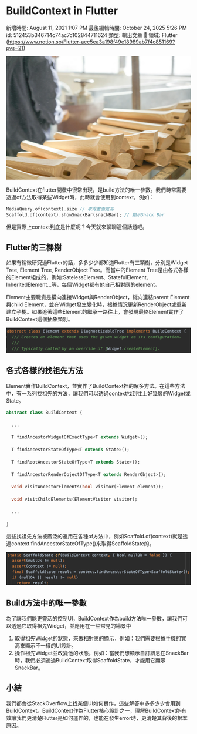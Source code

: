 # BuildContext in Flutter

新增時間: August 11, 2021 1:07 PM
最後編輯時間: October 24, 2025 5:26 PM
id: 512453b346714c74ac7c102844711624
類型: 輸出文章
🧩 領域: Flutter (https://www.notion.so/Flutter-aec5ea3a198f49e18989ab7f4c851169?pvs=21)

![image.png](BuildContext%20in%20Flutter/image.png)

BuildContext在flutter開發中很常出現，是build方法的唯一參數。我們時常需要透過of方法取得某些Widget時，此時就會使用到context，例如：

```dart
MediaQuery.of(context).size // 取得畫面寬高
Scaffold.of(context).showSnackBar(snackBar); // 顯示Snack Bar
```

但是實際上context到底是什麼呢？今天就來聊聊這個話題吧。

## Flutter的三棵樹

如果有稍微研究過Flutter的話，多多少少都知道Flutter有三顆樹，分別是Widget Tree, Element Tree, RenderObject Tree。而當中的Element Tree是由各式各樣的Element組成的，例如:SatelessElement、StatefulElement、InheritedElement...等，每個Widget都有他自己相對應的element。

Element主要職責是橫向連接Widget與RenderObject，縱向連結parent Element與child Element，並在Widget發生變化時，根據情況更新RenderObject或重新建立子樹。如果追著這些Element的繼承一路往上，會發現最終Element實作了BuildContext這個抽象類別。

![](BuildContext%20in%20Flutter/_2021-01-19_1.34.08.png)

## 各式各樣的找祖先方法

Element實作BuildContext，並實作了BuildContext裡的眾多方法。在這些方法中，有一系列找祖先的方法，讓我們可以透過context找到往上好幾層的Widget或State。

```dart
abstract class BuildContext {

  ...

  T findAncestorWidgetOfExactType<T extends Widget>();

  T findAncestorStateOfType<T extends State>();

  T findRootAncestorStateOfType<T extends State>();

  T findAncestorRenderObjectOfType<T extends RenderObject>();

  void visitAncestorElements(bool visitor(Element element));

  void visitChildElements(ElementVisitor visitor);

  ...

}
```

這些找祖先方法被廣泛的運用在各種of方法中，例如Scaffold.of(context)就是透過context.findAncestorStateOfType<T>()來取得ScaffoldState的。

![](BuildContext%20in%20Flutter/_2021-01-24_9.14.25.png)

## Build方法中的唯一參數

為了讓我們能更靈活的控制UI，BuildContext作為build方法唯一參數，讓我們可以透過它取得祖先Widget，並應用在一些常見的場景中

1. 取得祖先Widget的狀態，來做相對應的顯示，例如：我們需要根據手機的寬高來顯示不一樣的UI設計。
2. 操作祖先Widget並改變他的狀態，例如：當我們想顯示自訂訊息在SnackBar時，我們必須透過BuildContext取得ScaffoldState，才能用它顯示SnackBar。

## 小結

我們都會從StackOverflow上找某個UI如何實作，這些解答中多多少少會用到BuildContext。BuildContext作為Flutter核心設計之一，理解BuildContext能有效讓我們更清楚Flutter是如何運作的，也能在發生error時，更清楚其背後的根本原因。